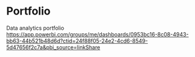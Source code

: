 # Portfolio
Data analytics portfolio
https://app.powerbi.com/groups/me/dashboards/0953bc16-8c08-4943-bb63-44b521b48d6d?ctid=24f88f05-24e2-4cd6-8549-5d47656f2c7a&pbi_source=linkShare
